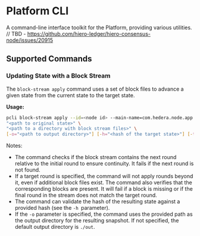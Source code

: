 # Platform CLI

A command-line interface toolkit for the Platform, providing various utilities.
// TBD - https://github.com/hiero-ledger/hiero-consensus-node/issues/20915

## Supported Commands

### Updating State with a Block Stream

The `block-stream apply` command uses a set of block files to advance a given state from the current state to the target state.

**Usage:**

```bash
pcli block-stream apply --id=<node id> --main-name=com.hedera.node.app.ServicesMain -L "data/lib" -L "data/apps" \
"<path to original state>" \
"<path to a directory with block stream files>" \
[-o="<path to output directory>"] [-h="<hash of the target state>"] [-t="<target round>"]
```

Notes:

- The command checks if the block stream contains the next round relative to the initial round to ensure continuity. It fails if the next round is not found.
- If a target round is specified, the command will not apply rounds beyond it, even if additional block files exist.
  The command also verifies that the corresponding blocks are present. It will fail if a block is missing or if the final round in the stream does not match the target round.
- The command can validate the hash of the resulting state against a provided hash (see the `-h `parameter).
- If the `-o` parameter is specified, the command uses the provided path as the output directory for the resulting snapshot. If not specified, the default output directory is `./out`.
